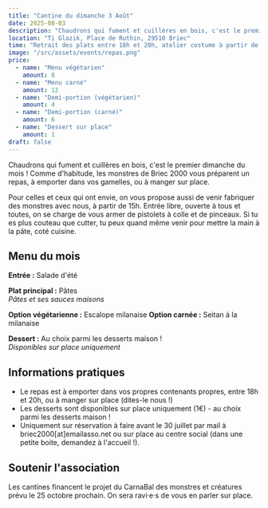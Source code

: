 ```yaml
---
title: "Cantine du dimanche 3 Août"
date: 2025-08-03
description: "Chaudrons qui fument et cuillères en bois, c'est le premier dimanche du mois ! Comme d'habitude, les monstres de Briec 2000 vous préparent un repas, à emporter dans vos gamelles, ou à manger sur place."
location: "Ti Glazik, Place de Ruthin, 29510 Briec"
time: "Retrait des plats entre 18h et 20h, atelier costume à partir de 15h (entrée libre, ouverte à tous et toutes)"
image: "/src/assets/events/repas.png"
price:
  - name: "Menu végétarien"
    amount: 8
  - name: "Menu carné"
    amount: 12
  - name: "Demi-portion (végétarien)"
    amount: 4
  - name: "Demi-portion (carné)"
    amount: 6
  - name: "Dessert sur place"
    amount: 1
draft: false
---
```


Chaudrons qui fument et cuillères en bois, c'est le premier dimanche du mois ! Comme d'habitude, les
monstres de Briec 2000 vous préparent un repas, à emporter dans vos gamelles, ou à manger sur place.

Pour celles et ceux qui ont envie, on vous propose aussi de venir fabriquer des monstres avec nous, à
partir de 15h. Entrée libre, ouverte à tous et toutes, on se charge de vous armer de pistolets à colle et de
pinceaux. Si tu es plus couteau que cutter, tu peux quand même venir pour mettre la main à la pâte, coté
cuisine.

## Menu du mois

**Entrée :** Salade d'été

**Plat principal :** Pâtes  
*Pâtes et ses sauces maisons*

**Option végétarienne :** Escalope milanaise 
**Option carnée :** Seitan à la milanaise

**Dessert :** Au choix parmi les desserts maison !  
*Disponibles sur place uniquement*

## Informations pratiques

- Le repas est à emporter dans vos propres contenants propres, entre 18h et 20h, ou à manger sur place
(dites-le nous !)
- Les desserts sont disponibles sur place uniquement (1€) - au choix parmi les desserts maison !
- Uniquement sur réservation à faire avant le 30 juillet par mail à <span class="email-copy">briec2000[at]emailasso.net</span> ou sur place au centre social (dans une petite boite, demandez à l'accueil !).

## Soutenir l'association

Les cantines financent le projet du CarnaBal des monstres et créatures prévu le 25 octobre prochain. On sera ravi·e·s de vous en parler sur place.